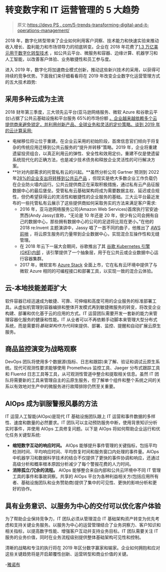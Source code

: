 # 转变数字和 IT 运营管理的 5 大趋势

> 原文:[https://devo PS . com/5-trends-transforming-digital-and-it-operations-management/](https://devops.com/5-trends-transforming-digital-and-it-operations-management/)

2018 年，数字化转型带来了企业如何利用客户洞察、技术能力和快速实验来推动收入增长、盈利能力和市场领导力的彻底转变。企业在 2018 年花费了[1.3 万亿美元用于数字化转型技术](https://www.businesswire.com/news/home/20171215005055/en/IDC-Forecasts-Worldwide-Spending-Digital-Transformation-Technologies) ，如公共云平台、微服务和容器、边缘计算、机器学习和人工智能，以改善客户体验、业务敏捷性和员工参与度。

进入 2019 年，数字化将加速商业模式创新，推动这些新兴技术的采用，以获得可持续的竞争优势。下面我们来仔细看看将在 2019 年改变企业数字化运营管理方式的五大技术趋势:

## **采用多种云成为主流**

2018 财年第三季度，三大领先云平台(亚马逊网络服务、微软 Azure 和谷歌云平台)占据了公共云基础设施和平台服务 65%的市场份额 [。企业越来越依赖多个云提供商来避免锁定，并利用创新产品、全球业务和灵活的定价策略。谈到 2019 年的云计算采用:](https://www.srgresearch.com/articles/no-change-top-aws-remains-leading-public-cloud-provider-all-regions)

*   电梯移位将让位于重建。在企业云采用的初始阶段，首席信息官们倾向于将复杂的传统应用迁移到公共云服务的“提升并转移”策略。2019 年，企业将重建遗留投资组合，以真正利用云的弹性、安全性和效用定价。重建不仅是使遗留系统现代化的正确方法，也是减少技术债务和释放企业灵活性的可行解决方案。
*   **针对内部需求的托管私有云的兴起。**虽然分析公司 Gartner 预测到 2022 年[28%的企业支出将转移到公共云产品](https://www.gartner.com/en/newsroom/press-releases/2018-09-18-gartner-says-28-percent-of-spending-in-key-IT-segments-will-shift-to-the-cloud-by-2022) ，但现实是绝大多数企业工作负载仍在企业防火墙内运行。公共云提供商正在采取积极措施，通过私有云产品征服数据中心的最后堡垒。受管私有云基础架构将成为需要数据主权、延迟或合规性，但仍希望获得云的灵活性和敏捷性的企业服务的基础。三大云平台最近发布的一些托管私有云展示了这些提供商如何采取务实的方法来满足客户需求:
    *   2016 年，亚马逊网络服务公司(Amazon Web Services)首席执行官安迪·贾西(Andy Jassy)宣称，“无论是 10 年还是 20 年，很少有公司会拥有自己的数据中心，那些拥有数据中心的公司的足迹将比现在更小。”在他的 2018 re:Invent 主题演讲中，Jassy 唱了一首不同的曲子，他推出了 [AWS 前哨](https://aws.amazon.com/outposts/) ，将云原生服务的力量带到企业数据中心，实现混合互操作性和无缝管理。
    *   在 2018 年云下一届大会期间，谷歌推出了其 [谷歌 Kubernetes 引擎(GKE)内部](https://cloud.google.com/gke-on-prem/) ，该引擎提供了一个抽象层，用于在公共云或企业数据中心运行容器集群。
    *   2017 年，微软宣布 [Azure Stack](https://azure.microsoft.com/en-us/blog/microsoft-azure-stack-is-ready-to-order-now/) 全面上市，它在私有云环境中提供了与微软 Azure 相同的可编程接口和部署工具，以实现一致的混合云体验。

## **云-本地技能差距扩大**

软件容器已经迅速成为敏捷、可靠、可伸缩和高度可用的企业服务的标准部署工具。从虚拟机管理到容器编排和整体开发模式再到敏捷微服务的转变，将改变企业构建、部署和优化基于云的应用的方式。IT 运营团队需要开发一套新的能力来管理容器化服务的健康和性能。IT 从业者可以不再依赖手动脚本来管理大型分布式系统，而是需要将*基础架构作为代码*来提供、部署、监控、提醒和自动扩展云原生服务。

## **商品监控演变为战略观察**

DevOps 团队将使用多个数据源(指标、日志和跟踪)来了解、验证和调试云原生系统。现代可观测性要求能够使用 Prometheus 监控工具、Jaeger 分布式跟踪工具和 Fluentd 日志工具等工具，从可观测性管道中整合和提取相关信息。虽然 IT 团队将需要新的工具来管理自主的云原生服务，但了解单个组件和整个系统之间的关系以有效地对生产中的微服务进行故障排除仍然至关重要。

## **AIOps 成为驯服警报风暴的方法**

IT 运营人工智能(AIOps)是现代 IT 基础设施团队跟上 IT 运营和事件数据的多样性、速度和数量的必然要求。IT 团队可以主动预防服务中断，使用背景知识分析实时事件，并使用 AIOps 工具修复问题。以下是 AIOps 将如何帮助企业运行和优化任务关键型系统:

*   **缩短数字互动的响应时间。** AIOps 能够提升事件管理的关键指标，包括平均检测时间、平均响应时间、平均恢复时间和服务窗口内处理的事件量。AIOps 中机器学习和数据科学技术的结合不仅提供了更快的事件协调和响应，还通过高级分析和概率根本原因分析减少了每个警报花费的人力时间。
*   **消除孤立/冗余的流程。** AIOps 能够整合来自内部和公共云环境中不同 IT 管理工具的事件和事故洞察。共享的 AIOps 平台为各种利益相关方(包括应用所有者、基础设施团队和业务赞助商)提供了集中的可见性、更快的影响分析和更好的协作。

## **具有业务意识、以服务为中心的交付可以优化客户体验**

为了帮助企业保持竞争力，IT 团队必须从管理混合 IT 基础架构资产转变为优先考虑和支持关键业务服务。以服务为中心的运营管理结合了业务洞察力、客户知识和相关指标，以提高数字性能、增强客户互动并支持业务目标。IT 团队需要关注 IT 服务的业务价值，同时在业务流程级别提供整体基础架构可见性和控制。

清晰的战略和专注的执行将在 2019 年区分数字赢家和输家。企业如何拥抱和应对这些关键趋势将是开启颠覆性创新、运营转型和商业价值的关键。

-[雅诺布](https://devops.com/author/deepakjannu/)